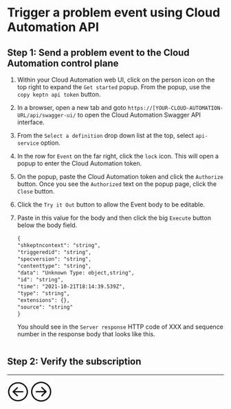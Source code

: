 # Trigger a problem event using Cloud Automation API

## Step 1: Send a problem event to the Cloud Automation control plane

1. Within your Cloud Automation web UI, click on the person icon on the top right to expand the `Get started` popup.  From the popup, use the `copy keptn api token` button.

1. In a browser, open a new tab and goto `https://[YOUR-CLOUD-AUTOMATION-URL/api/swagger-ui/` to open the Cloud Automation Swagger API interface.

1. From the `Select a definition` drop down list at the top, select `api-service` option.

1. In the row for `Event` on the far right, click the `lock` icon.  This will open a popup to enter the Cloud Automation token.  

1. On the popup, paste the Cloud Automation token and click the `Authorize` button.  Once you see the `Authorized` text on the popup page, click the `Close` button. 

1. Click the `Try it Out` button to allow the Event body to be editable.

1. Paste in this value for the body and then click the big `Execute` button below the body field.

    ```
    {
    "shkeptncontext": "string",
    "triggeredid": "string",
    "specversion": "string",
    "contenttype": "string",
    "data": "Unknown Type: object,string",
    "id": "string",
    "time": "2021-10-21T18:14:39.539Z",
    "type": "string",
    "extensions": {},
    "source": "string"
    }
    ```

    You should see in the `Server response` HTTP code of XXX and sequence number in the response body that looks like this.

    ```
    ```

## Step 2: Verify the subscription

<hr>

[<img src="images/prev.png" width="50px" height="50"/>](WEBHOOK.md) [<img src="images/next.png" width="50px" height="50"/>](PROBLEMEVENT.md)